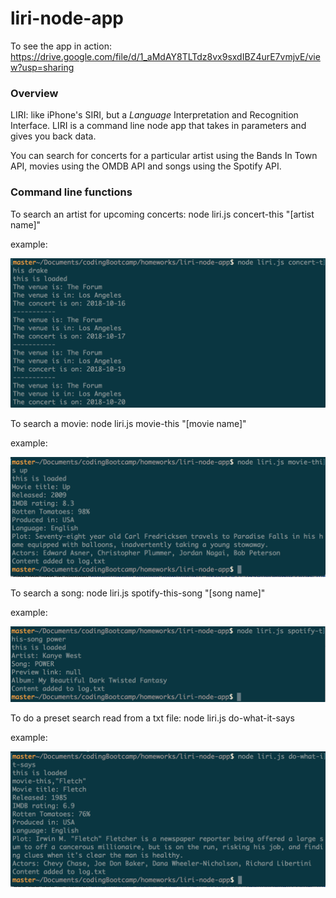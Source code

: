 # liri-node-app

To see the app in action: https://drive.google.com/file/d/1_aMdAY8TLTdz8vx9sxdIBZ4urE7vmjvE/view?usp=sharing

### Overview

LIRI: like iPhone's SIRI, but a _Language_ Interpretation and Recognition Interface. LIRI is a command line node app that takes in parameters and gives you back data.

You can search for concerts for a particular artist using the Bands In Town API, movies using the OMDB API and songs using the Spotify API.

### Command line functions

To search an artist for upcoming concerts: node liri.js concert-this "[artist name]"

example:

![liri-node-app](concert-this.png)

To search a movie: node liri.js movie-this "[movie name]"

example:

![liri-node-app](movie-this.png)
 
To search a song: node liri.js spotify-this-song "[song name]"

example:

![liri-node-app](spotify-this-song.png)

To do a preset search read from a txt file: node liri.js do-what-it-says

example:

![liri-node-app](do-what-it-says.png)




